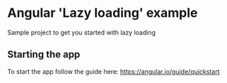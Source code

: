 # Angular 'Lazy loading' example
Sample project to get you started with lazy loading

## Starting the app
To start the app follow the guide here: https://angular.io/guide/quickstart
